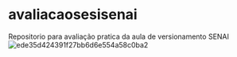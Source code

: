 # avaliacaosesisenai
Repositorio para avaliação pratica da aula de versionamento SENAI
![ede35d424391f27bb6d6e554a58c0ba2](https://github.com/user-attachments/assets/8e84666a-b049-4852-b86a-b134319e50f1)
